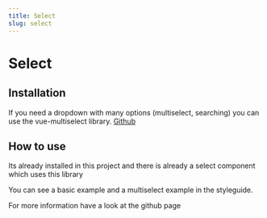 ```yaml
---
title: Select
slug: select
---
```


# Select

## Installation

If you need a dropdown with many options (multiselect, searching) you can use the vue-multiselect library. [Github](https://github.com/shentao/vue-multiselect)

## How to use

Its already installed in this project and there is already a select component which uses this library

You can see a basic example and a multiselect example in the styleguide.

For more information have a look at the github page
